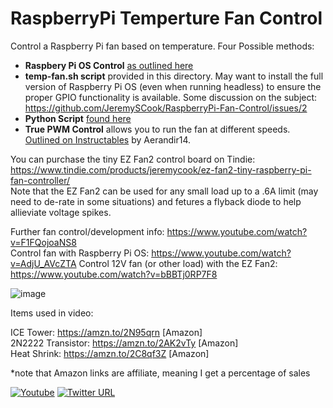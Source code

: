 # RaspberryPi Temperture Fan Control
Control a Raspberry Pi fan based on temperature. Four Possible methods:

* **Raspbery Pi OS Control** [as outlined here](https://www.youtube.com/watch?v=AdjU_AVcZTA)
* **temp-fan.sh script** provided in this directory. May want to install the full version of Raspberry Pi OS (even when running headless) to ensure the proper GPIO functionality is available. Some discussion on the subject: https://github.com/JeremySCook/RaspberryPi-Fan-Control/issues/2
* **Python Script** [found here](https://github.com/JeremySCook/RaspberryPi-Fan-Control/blob/master/PythonScript/fantemp.py)
* **True PWM Control** allows you to run the fan at different speeds. [Outlined on Instructables](https://www.instructables.com/PWM-Regulated-Fan-Based-on-CPU-Temperature-for-Ras/) by Aerandir14. 

You can purchase the tiny EZ Fan2 control board on Tindie: https://www.tindie.com/products/jeremycook/ez-fan2-tiny-raspberry-pi-fan-controller/  
Note that the EZ Fan2 can be used for any small load up to a .6A limit (may need to de-rate in some situations) and fetures a flyback diode to help 
allieviate voltage spikes.

Further fan control/development info: https://www.youtube.com/watch?v=F1FQojoaNS8  
Control fan with Raspberry Pi OS: https://www.youtube.com/watch?v=AdjU_AVcZTA
Control 12V fan (or other load) with the EZ Fan2: https://www.youtube.com/watch?v=bBBTj0RP7F8

![image](temp.jpg)

Items used in video:

ICE Tower: https://amzn.to/2N95qrn [Amazon]  
2N2222 Transistor: https://amzn.to/2AK2vTy [Amazon]  
Heat Shrink: https://amzn.to/2C8qf3Z [Amazon]  

*note that Amazon links are affiliate, meaning I get a percentage of sales

[![Youtube](https://img.shields.io/badge/YouTube-FF0000?style=flat-square&logo=youtube&logoColor=white)](https://www.youtube.com/channel/UCrCbscxHLiaauK4H478ArRQ) [![Twitter URL](https://img.shields.io/twitter/follow/jeremyscook?style=flat-square&logo=twitter)](https://twitter.com/jeremyscook)
